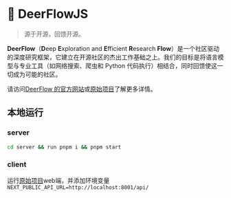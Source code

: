 # 🦌 DeerFlowJS

> 源于开源，回馈开源。

**DeerFlow**（**D**eep **E**xploration and **E**fficient **R**esearch **Flow**）是一个社区驱动的深度研究框架，它建立在开源社区的杰出工作基础之上。我们的目标是将语言模型与专业工具（如网络搜索、爬虫和 Python 代码执行）相结合，同时回馈使这一切成为可能的社区。

请访问[DeerFlow 的官方网站](https://deerflow.tech/)或[原始项目](https://github.com/bytedance/deer-flow/tree/8bbcdbe4de85e18dd93b5d7355c594976bf6f6a8)了解更多详情。

## 本地运行
### server
```bash
cd server && run pnpm i && pnpm start
```

### client
运行[原始项目](https://github.com/bytedance/deer-flow/tree/8bbcdbe4de85e18dd93b5d7355c594976bf6f6a8)web端，并添加环境变量`NEXT_PUBLIC_API_URL=http://localhost:8001/api/`
